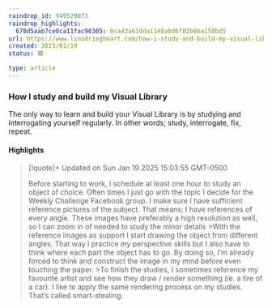 ```yaml
---
raindrop_id: 949529873
raindrop_highlights:
  678d5aab7ce0ca11fac90305: 6ca43a610da1148abd6f82b0ba158bd5
url: https://www.linodriegheart.com/how-i-study-and-build-my-visual-library/
created: 2025/01/19
status: 🟥

type: article
---
```



### How I study and build my Visual Library

The only way to learn and build your Visual Library is by studying and interrogating yourself regularly. In other words; study, interrogate, fix, repeat.

#### Highlights

> [!quote]+ Updated on Sun Jan 19 2025 15:03:55 GMT-0500
>
> Before starting to work, I schedule at least one hour to study an object of choice. Often times I just go with the topic I decide for the Weekly Challenge Facebook group. I make sure I have sufficient reference pictures of the subject. That means; I have references of every angle. These images have preferably a high resolution as well, so I can zoom in of needed to study the minor details
&gt;With the reference images as support I start drawing the object from different angles. That way I practice my perspective skills but I also have to think where each part the object has to go. By doing so, I’m already forced to think and construct the image in my mind before even touching the paper.
&gt;To finish the studies, I sometimes reference my favourite artist and see how they draw / render something (ie. a tire of a car). I like to apply the same rendering process on my studies. That’s called smart-stealing.
